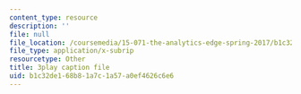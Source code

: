 ```yaml
---
content_type: resource
description: ''
file: null
file_location: /coursemedia/15-071-the-analytics-edge-spring-2017/b1c32de168b81a7c1a57a0ef4626c6e6_JAmiDL8pBhg.srt
file_type: application/x-subrip
resourcetype: Other
title: 3play caption file
uid: b1c32de1-68b8-1a7c-1a57-a0ef4626c6e6
---
```

